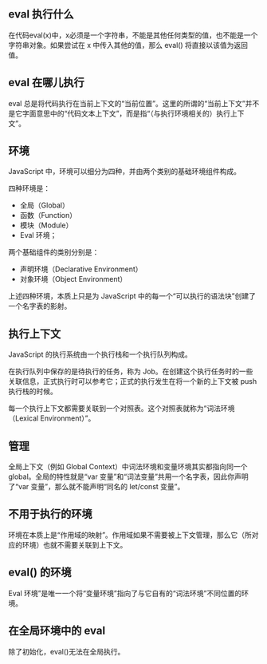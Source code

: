 ## eval 执行什么
在代码eval(x)中，x必须是一个字符串，不能是其他任何类型的值，也不能是一个字符串对象。如果尝试在 x 中传入其他的值，那么 eval() 将直接以该值为返回值。

## eval 在哪儿执行
eval 总是将代码执行在当前上下文的“当前位置”。这里的所谓的“当前上下文”并不是它字面意思中的“代码文本上下文”，而是指“（与执行环境相关的）执行上下文”。

## 环境
JavaScript 中，环境可以细分为四种，并由两个类别的基础环境组件构成。

四种环境是：

+ 全局（Global）
+ 函数（Function）
+ 模块（Module）
+ Eval 环境；

两个基础组件的类别分别是：

+ 声明环境（Declarative Environment）
+ 对象环境（Object Environment）



上述四种环境，本质上只是为 JavaScript 中的每一个“可以执行的语法块”创建了一个名字表的影射。

## 执行上下文
JavaScript 的执行系统由一个执行栈和一个执行队列构成。



在执行队列中保存的是待执行的任务，称为 Job。在创建这个执行任务时的一些关联信息，正式执行时可以参考它；正式的执行发生在将一个新的上下文被 push 执行栈的时候。



每一个执行上下文都需要关联到一个对照表。这个对照表就称为“词法环境（Lexical Environment）”。

## 管理
全局上下文（例如 Global Context）中词法环境和变量环境其实都指向同一个 global。全局的特性就是“var 变量”和“词法变量”共用一个名字表，因此你声明了“var 变量”，那么就不能声明“同名的 let/const 变量”。

## 不用于执行的环境
环境在本质上是“作用域的映射”。作用域如果不需要被上下文管理，那么它（所对应的环境）也就不需要关联到上下文。

## eval() 的环境
Eval 环境”是唯一一个将“变量环境”指向了与它自有的“词法环境”不同位置的环境。

## 在全局环境中的 eval
除了初始化，eval()无法在全局执行。


